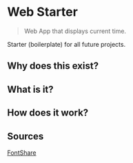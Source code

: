 # Web Starter



> Web App that displays current time.

Starter (boilerplate) for all future projects.


## Why does this exist?
## What is it?
## How does it work?

## Sources
[FontShare](https://www.fontshare.com/fonts/tanker)